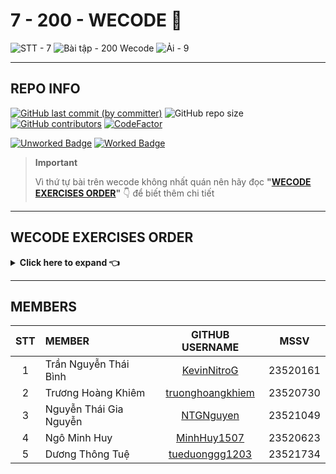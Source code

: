 # 7 - 200 - WECODE 🫠

![STT - 7](https://img.shields.io/badge/STT-7-EDB7ED?style=for-the-badge)
![Bài tập - 200 Wecode](https://img.shields.io/badge/b%C3%A0i_t%E1%BA%ADp-200_wecode-8DDFCB?style=for-the-badge)
![Ải - 9](https://img.shields.io/badge/%E1%BA%A3i-9-ECEE81?style=for-the-badge)

---

## REPO INFO

[![GitHub last commit (by committer)](https://img.shields.io/github/last-commit/NMLT-NTTMK-K18/7-200-wecode?style=for-the-badge&color=CAEDFF)](../../../commits/main)
![GitHub repo size](https://img.shields.io/github/repo-size/NMLT-NTTMK-K18/7-200-wecode?style=for-the-badge&color=D8B4F8)
[![GitHub contributors](https://img.shields.io/github/contributors/NMLT-NTTMK-K18/7-200-wecode?style=for-the-badge&color=FBF0B2)](../../../graphs/contributors)
[![CodeFactor](https://img.shields.io/codefactor/grade/github/nmlt-nttmk-k18/7-200-wecode?style=for-the-badge)](https://www.codefactor.io/repository/github/nmlt-nttmk-k18/7-200-wecode)

[![Unworked Badge](https://img.shields.io/badge/pending-2%20%2F%2020-FF8080?style=for-the-badge)](./UnworkedProject.md)
[![Worked Badge](https://img.shields.io/badge/done-18%20%2F%2020-82A0D8?style=for-the-badge)](./WorkedProject.md)

> **Important**
>
> Vì thứ tự bài trên wecode không nhất quán nên hãy đọc **"[WECODE EXERCISES ORDER](#wecode-exercises-order)"** 👇 để biết thêm chi tiết

---

## WECODE EXERCISES ORDER

<details>
<summary>
    <b>Click here to expand 👈</b>
</summary>

Lưu ý: <b>"STT"</b> là tên file bài tương ứng trong repo này

### Problem 6 - Mảng Một Chiều

| **STT** | **BÀI** |
| ------: | ------- |
|       1 | 6.03    |
|       2 | 6.04    |
|       3 | 6.05    |
|       4 | 6.02    |
|       5 | 6.01    |
|       6 | 6.06    |
|       7 | 6.07    |
|       8 | 6.08    |
|       9 | 6.09    |
|      10 | 6.10    |

</details>

---

## MEMBERS

| **STT** | **MEMBER**             |                   **GITHUB USERNAME**                   | **MSSV** |
| :-----: | :--------------------- | :-----------------------------------------------------: | -------- |
|    1    | Trần Nguyễn Thái Bình  |      [KevinNitroG](https://github.com/KevinNitroG)      | 23520161 |
|    2    | Trương Hoàng Khiêm     | [truonghoangkhiem](https://github.com/truonghoangkhiem) | 23520730 |
|    3    | Nguyễn Thái Gia Nguyễn |        [NTGNguyen](https://github.com/NTGNguyen)        | 23521049 |
|    4    | Ngô Minh Huy           |      [MinhHuy1507](https://github.com/MinhHuy1507)      | 23520623 |
|    5    | Dương Thông Tuệ        |   [tueduonggg1203](https://github.com/tueduonggg1203)   | 23521734 |
